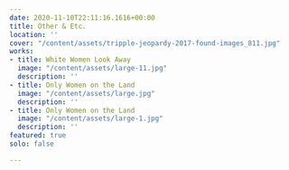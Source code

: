 ```yaml
---
date: 2020-11-10T22:11:16.1616+00:00
title: Other & Etc.
location: ''
cover: "/content/assets/tripple-jeopardy-2017-found-images_811.jpg"
works:
- title: White Women Look Away
  image: "/content/assets/large-11.jpg"
  description: ''
- title: Only Women on the Land
  image: "/content/assets/large.jpg"
  description: ''
- title: Only Women on the Land
  image: "/content/assets/large-1.jpg"
  description: ''
featured: true
solo: false

---
```

